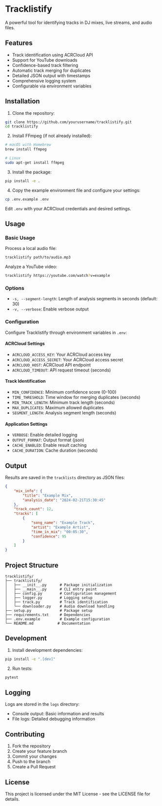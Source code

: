 # Tracklistify

A powerful tool for identifying tracks in DJ mixes, live streams, and audio files.

## Features

- Track identification using ACRCloud API
- Support for YouTube downloads
- Confidence-based track filtering
- Automatic track merging for duplicates
- Detailed JSON output with timestamps
- Comprehensive logging system
- Configurable via environment variables

## Installation

1. Clone the repository:
```bash
git clone https://github.com/yourusername/tracklistify.git
cd tracklistify
```

2. Install FFmpeg (if not already installed):
```bash
# macOS with Homebrew
brew install ffmpeg

# Linux
sudo apt-get install ffmpeg
```

3. Install the package:
```bash
pip install -e .
```

4. Copy the example environment file and configure your settings:
```bash
cp .env.example .env
```

Edit `.env` with your ACRCloud credentials and desired settings.

## Usage

### Basic Usage

Process a local audio file:
```bash
tracklistify path/to/audio.mp3
```

Analyze a YouTube video:
```bash
tracklistify https://youtube.com/watch?v=example
```

### Options

- `-s, --segment-length`: Length of analysis segments in seconds (default: 30)
- `-v, --verbose`: Enable verbose output

### Configuration

Configure Tracklistify through environment variables in `.env`:

#### ACRCloud Settings
- `ACRCLOUD_ACCESS_KEY`: Your ACRCloud access key
- `ACRCLOUD_ACCESS_SECRET`: Your ACRCloud access secret
- `ACRCLOUD_HOST`: ACRCloud API endpoint
- `ACRCLOUD_TIMEOUT`: API request timeout (seconds)

#### Track Identification
- `MIN_CONFIDENCE`: Minimum confidence score (0-100)
- `TIME_THRESHOLD`: Time window for merging duplicates (seconds)
- `MIN_TRACK_LENGTH`: Minimum track length (seconds)
- `MAX_DUPLICATES`: Maximum allowed duplicates
- `SEGMENT_LENGTH`: Analysis segment length (seconds)

#### Application Settings
- `VERBOSE`: Enable detailed logging
- `OUTPUT_FORMAT`: Output format (json)
- `CACHE_ENABLED`: Enable result caching
- `CACHE_DURATION`: Cache duration (seconds)

## Output

Results are saved in the `tracklists` directory as JSON files:

```json
{
    "mix_info": {
        "title": "Example Mix",
        "analysis_date": "2024-02-21T15:30:45"
    },
    "track_count": 12,
    "tracks": [
        {
            "song_name": "Example Track",
            "artist": "Example Artist",
            "time_in_mix": "00:05:30",
            "confidence": 95
        }
    ]
}
```

## Project Structure

```
tracklistify/
├── tracklistify/
│   ├── __init__.py      # Package initialization
│   ├── __main__.py      # CLI entry point
│   ├── config.py        # Configuration management
│   ├── logger.py        # Logging setup
│   ├── track.py         # Track identification
│   └── downloader.py    # Audio download handling
├── setup.py             # Package setup
├── requirements.txt     # Dependencies
├── .env.example         # Example configuration
└── README.md           # Documentation
```

## Development

1. Install development dependencies:
```bash
pip install -e ".[dev]"
```

2. Run tests:
```bash
pytest
```

## Logging

Logs are stored in the `logs` directory:
- Console output: Basic information and results
- File logs: Detailed debugging information

## Contributing

1. Fork the repository
2. Create your feature branch
3. Commit your changes
4. Push to the branch
5. Create a Pull Request

## License

This project is licensed under the MIT License - see the LICENSE file for details.